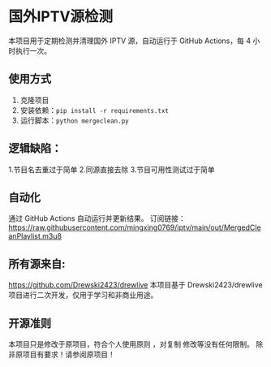 # 国外IPTV源检测

本项目用于定期检测并清理国外 IPTV 源，自动运行于 GitHub Actions，每 4 小时执行一次。

## 使用方式

1. 克隆项目
2. 安装依赖：`pip install -r requirements.txt`
3. 运行脚本：`python mergeclean.py`

## 逻辑缺陷：

1.节目名去重过于简单
2.同源直接去除
3.节目可用性测试过于简单

## 自动化

通过 GitHub Actions 自动运行并更新结果。
订阅链接：
https://raw.githubusercontent.com/mingxing0769/iptv/main/out/MergedCleanPlaylist.m3u8

## 所有源来自:

https://github.com/Drewski2423/drewlive
本项目基于 Drewski2423/drewlive 项目进行二次开发，仅用于学习和非商业用途。

## 开源准则

本项目只是修改于原项目，符合个人使用原则 ，对复制 修改等没有任何限制。
除非原项目有要求！请参阅原项目！
